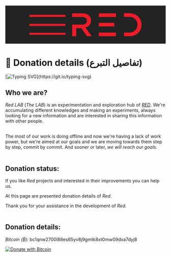 ![plot](./Red_logo.png)

# 💸 Donation details (تفاصيل التبرع)

[![Typing SVG](https://readme-typing-svg.herokuapp.com?color=%23FF3F36&size=24&duration=4000&width=500&lines=Experiments.+For+your+safety.)](https://git.io/typing-svg)

## Who we are?

_Red LAB_ (_The LAB_) is an experimentation and exploration hub of [_RED_](https://github.com/Red-company). We're accumulating different knowledges and making an experiments, always looking for a new information and are interested in sharing this information with other people. <br/><br/>

The most of our work is doing offline and now we're having a lack of work power, but we're aimed at our goals and we are moving towards them step by step, commit by commit. And sooner or later, _we will reach our goals._<br/><br/>

## Donation status:

If you like _Red_ projects and interested in their improvements you can help us.

At this page are presented donation details of _Red_.

Thank you for your assistance in the development of _Red_.<br/><br/>

## Donation details:

_Bitcoin (₿):_ bc1qnw2700l88es65yv8j9gmtk8xt0mw09dxa7dyj8

[![Donate with Bitcoin](https://en.cryptobadges.io/badge/big/bc1qnw2700l88es65yv8j9gmtk8xt0mw09dxa7dyj8?showBalance=true)](https://en.cryptobadges.io/donate/bc1qnw2700l88es65yv8j9gmtk8xt0mw09dxa7dyj8)
